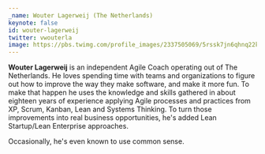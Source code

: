 ```yaml
---
_name: Wouter Lagerweij (The Netherlands)
keynote: false
id: wouter-lagerweij
twitter: vwouterla
image: https://pbs.twimg.com/profile_images/2337505069/5rssk7jn6qhnq22kopit_400x400.jpeg
---
```

**Wouter Lagerweij** is an independent Agile Coach operating out of The Netherlands. He loves spending time with teams and organizations to figure out how to improve the way they make software, and make it more fun. To make that happen he uses the knowledge and skills gathered in about eighteen years of experience applying Agile processes and practices from XP, Scrum, Kanban, Lean and Systems Thinking. To turn those improvements into real business opportunities, he's added Lean Startup/Lean Enterprise approaches.

Occasionally, he's even known to use common sense.
